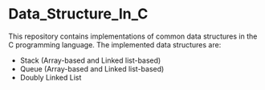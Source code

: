 # Data_Structure_In_C
This repository contains implementations of common data structures in the C programming language. The implemented data structures are:  
- Stack (Array-based and Linked list-based)
- Queue (Array-based and Linked list-based)
- Doubly Linked List
